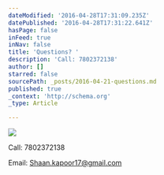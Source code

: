 ```yaml
---
dateModified: '2016-04-28T17:31:09.235Z'
datePublished: '2016-04-28T17:31:22.641Z'
hasPage: false
inFeed: true
inNav: false
title: 'Questions? '
description: 'Call: 7802372138'
author: []
starred: false
sourcePath: _posts/2016-04-21-questions.md
published: true
_context: 'http://schema.org'
_type: Article

---
```

![](https://s3-us-west-2.amazonaws.com/the-grid-img/p/f9535777bef25c4a3343b342b667f90da0ec766f.jpg)

Call: 7802372138

Email: Shaan.kapoor17@gmail.com